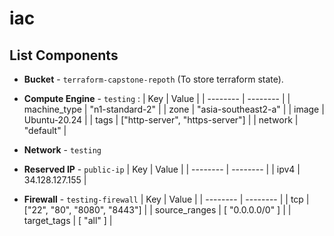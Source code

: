 # iac

## List Components

- **Bucket** - `terraform-capstone-repoth` (To store terraform state).
- **Compute Engine** - `testing` :
  | Key          | Value                           |
  | --------     | --------                        |
  | machine_type | "n1-standard-2"                 |
  | zone         | "asia-southeast2-a"             |
  | image        | Ubuntu-20.24                    | 
  | tags         | ["http-server", "https-server"] |
  | network      | "default"                       |

- **Network** - `testing`
- **Reserved IP** - `public-ip`
  | Key          | Value           |
  | --------     | --------        |
  | ipv4         | 34.128.127.155  |

- **Firewall** - `testing-firewall`
  | Key           | Value                 |
  | --------      | --------              |
  | tcp           | ["22", "80", "8080", "8443"]  |
  | source_ranges | [ "0.0.0.0/0" ]       |
  | target_tags   | [ "all" ]             |